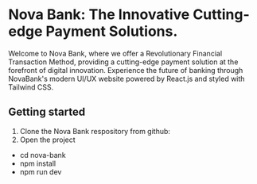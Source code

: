 # Nova Bank: The Innovative Cutting-edge Payment Solutions.

Welcome to Nova Bank, where we offer a Revolutionary Financial Transaction Method, providing a cutting-edge payment solution at the forefront of digital innovation. Experience the future of banking through NovaBank's modern UI/UX website powered by React.js and styled with Tailwind CSS.

## Getting started

1. Clone the Nova Bank respository from github:
2. Open the project

- cd nova-bank
- npm install
- npm run dev
